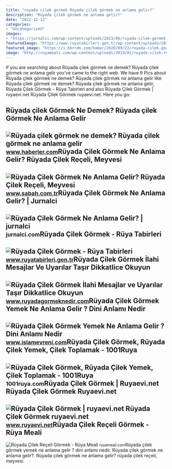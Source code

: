 ```yaml
---
title: "ruyada cilek gormek Rüyada çilek görmek ne anlama gelir?"
description: "Rüyada çilek görmek ne anlama gelir?"
date: "2022-12-12"
categories:
- "Uncategorized"
images:
- "https://jurnalci.com/wp-content/uploads/2023/06/ruyada-cilek-gormek-ne-anlama-gelir-wkkHUS1h-780x470.jpg"
featuredImage: "https://www.ruyatabirleri.gen.tr/wp-content/uploads/2016/12/ruyada-cilek-gormek-825x510.jpeg"
featured_image: "https://i.hbrcdn.com/haber/2020/09/22/ruyada-cilek-gormek-ne-demek-ruyada-cilek-gormek-13618355_3947_amp.jpg"
image: "http://ruyameali.com/wp-content/uploads/2019/01/ruyada-cilek-receli-gormek-768x512.jpg"
---
```


If you are searching about Rüyada çilek görmek ne demek? Rüyada çilek görmek ne anlama gelir you've came to the right web. We have 9 Pics about Rüyada çilek görmek ne demek? Rüyada çilek görmek ne anlama gelir like Rüyada çilek görmek ne demek? Rüyada çilek görmek ne anlama gelir, Rüyada Çilek Görmek - Rüya Tabirleri and also Rüyada Çilek Görmek | ruyaevi.net Rüyada Çilek Görmek ruyaevi.net. Here you go:

Rüyada çilek Görmek Ne Demek? Rüyada çilek Görmek Ne Anlama Gelir
-----------------------------------------------------------------

 ![Rüyada çilek görmek ne demek? Rüyada çilek görmek ne anlama gelir](https://i.hbrcdn.com/haber/2020/09/22/ruyada-cilek-gormek-ne-demek-ruyada-cilek-gormek-13618355_3947_amp.jpg) <small>www.haberler.com</small>Rüyada Çilek Görmek Ne Anlama Gelir? Rüyada Çilek Reçeli, Meyvesi
-----------------------------------------------------------------

 ![Rüyada Çilek Görmek Ne Anlama Gelir? Rüyada Çilek Reçeli, Meyvesi](https://iasbh.tmgrup.com.tr/bee774/752/395/0/101/724/481?u=https://isbh.tmgrup.com.tr/sbh/2022/04/25/ruyada-cilek-gormek-ne-anlama-gelir-ruyada-cilek-receli-tarlasi-ve-agaci-gormek-toplamak-ve-yemek-anlami-1650873352137.jpg) <small>www.sabah.com.tr</small>Rüyada Çilek Görmek Ne Anlama Gelir? | Jurnalci
-----------------------------------------------

 ![Rüyada Çilek Görmek Ne Anlama Gelir? | jurnalci](https://jurnalci.com/wp-content/uploads/2023/06/ruyada-cilek-gormek-ne-anlama-gelir-wkkHUS1h-780x470.jpg) <small>jurnalci.com</small>Rüyada Çilek Görmek - Rüya Tabirleri
------------------------------------

 ![Rüyada Çilek Görmek - Rüya Tabirleri](https://www.ruyatabirleri.gen.tr/wp-content/uploads/2016/12/ruyada-cilek-gormek-825x510.jpeg) <small>www.ruyatabirleri.gen.tr</small>Rüyada Çilek Görmek İlahi Mesajlar Ve Uyarılar Taşır Dikkatlice Okuyun
----------------------------------------------------------------------

 ![Rüyada Çilek Görmek İlahi Mesajlar ve Uyarılar Taşır Dikkatlice Okuyun](https://www.ruyadagormeknedir.com/wp-content/uploads/2018/05/ruyada-cilek-gormek1-min-300x200.jpg) <small>www.ruyadagormeknedir.com</small>Rüyada Çilek Görmek Yemek Ne Anlama Gelir ? Dini Anlamı Nedir
-------------------------------------------------------------

 ![Rüyada Çilek Görmek Yemek Ne Anlama Gelir ? Dini Anlamı Nedir](https://www.islamevreni.com/wp-content/uploads/2023/04/Ruyada-Cilek-Gormek-Yemek-Ne-Anlama-Gelir-Dini-Anlami-Nedir.png) <small>www.islamevreni.com</small>Rüyada Çilek Görmek, Rüyada Çilek Yemek, Çilek Toplamak - 1001Ruya
------------------------------------------------------------------

 ![Rüyada Çilek Görmek, Rüyada Çilek Yemek, Çilek Toplamak - 1001Ruya](https://1001ruya.com/wp-content/uploads/Ruyada-cilek-Gormek-Ruyada-cilek-Yemek-cilek-Toplamak-ne-demek-diyanet-1024x576.jpg) <small>1001ruya.com</small>Rüyada Çilek Görmek | Ruyaevi.net Rüyada Çilek Görmek Ruyaevi.net
-----------------------------------------------------------------

 ![Rüyada Çilek Görmek | ruyaevi.net Rüyada Çilek Görmek ruyaevi.net](https://ruyaevi.net/wp-content/uploads/2022/03/ruyada-cilek-gormek.jpg) <small>www.ruyaevi.net</small>Rüyada Çilek Reçeli Görmek - Rüya Meali
---------------------------------------

 ![Rüyada Çilek Reçeli Görmek - Rüya Meali](http://ruyameali.com/wp-content/uploads/2019/01/ruyada-cilek-receli-gormek-768x512.jpg) <small>ruyameali.com</small>Rüyada çilek görmek yemek ne anlama gelir ? dini anlamı nedir. Rüyada çilek görmek ne anlama gelir?. Rüyada çilek görmek ne anlama gelir? rüyada çilek reçeli, meyvesi
